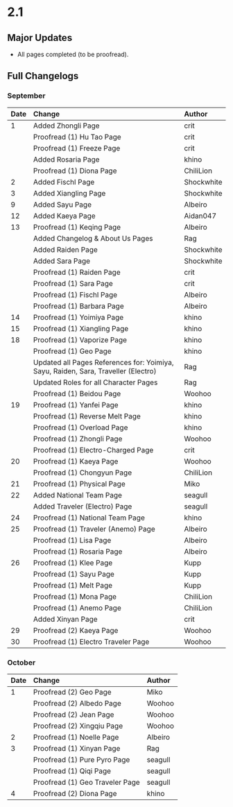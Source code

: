 # 2.1

## Major Updates

* All pages completed \(to be proofread\).

## Full Changelogs

### September

| Date | Change | Author |
| :--- | :--- | :--- |
| 1 | Added Zhongli Page | crit |
|  | Proofread \(1\) Hu Tao Page | crit |
|  | Proofread \(1\) Freeze Page | crit |
|  | Added Rosaria Page | khino |
|  | Proofread \(1\) Diona Page | ChiliLion |
| 2 | Added Fischl Page | Shockwhite |
| 3 | Added Xiangling Page | Shockwhite |
| 9 | Added Sayu Page | Albeiro |
| 12 | Added Kaeya Page | Aidan047 |
| 13 | Proofread \(1\) Keqing Page | Albeiro |
|  | Added Changelog & About Us Pages | Rag |
|  | Added Raiden Page | Shockwhite |
|  | Added Sara Page | Shockwhite |
|  | Proofread \(1\) Raiden Page | crit |
|  | Proofread \(1\) Sara Page | crit |
|  | Proofread \(1\) Fischl Page | Albeiro |
|  | Proofread \(1\) Barbara Page | Albeiro |
| 14 | Proofread \(1\) Yoimiya Page | khino |
| 15 | Proofread \(1\) Xiangling Page | khino |
| 18 | Proofread \(1\) Vaporize Page | khino |
|  | Proofread \(1\) Geo Page | khino |
|  | Updated all Pages References for: Yoimiya, Sayu, Raiden, Sara, Traveller \(Electro\) | Rag |
|  | Updated Roles for all Character Pages | Rag |
|  | Proofread \(1\) Beidou Page | Woohoo |
| 19 | Proofread \(1\) Yanfei Page | khino |
|  | Proofread \(1\) Reverse Melt Page | khino |
|  | Proofread \(1\) Overload Page | khino |
|  | Proofread \(1\) Zhongli Page | Woohoo |
|  | Proofread \(1\) Electro-Charged Page | crit |
| 20 | Proofread \(1\) Kaeya Page | Woohoo |
|  | Proofread \(1\) Chongyun Page | ChiliLion |
| 21 | Proofread \(1\) Physical Page | Miko |
| 22 | Added National Team Page | seagull |
|  | Added Traveler \(Electro\) Page | seagull |
| 24 | Proofread \(1\) National Team Page | khino |
| 25 | Proofread \(1\) Traveler \(Anemo\) Page | Albeiro |
|  | Proofread \(1\) Lisa Page | Albeiro |
|  | Proofread \(1\) Rosaria Page | Albeiro |
| 26 | Proofread \(1\) Klee Page | Kupp |
|  | Proofread \(1\) Sayu Page | Kupp |
|  | Proofread \(1\) Melt Page | Kupp |
|  | Proofread \(1\) Mona Page | ChiliLion |
|  | Proofread \(1\) Anemo Page | ChiliLion |
|  | Added Xinyan Page | crit |
| 29 | Proofread \(2\) Kaeya Page | Woohoo |
| 30 | Proofread \(1\) Electro Traveler Page | Woohoo |

### October

| Date | Change | Author |
| :--- | :--- | :--- |
| 1 | Proofread \(2\) Geo Page | Miko |
|  | Proofread \(2\) Albedo Page | Woohoo |
|  | Proofread \(2\) Jean Page | Woohoo |
|  | Proofread \(2\) Xingqiu Page | Woohoo |
| 2 | Proofread \(1\) Noelle Page | Albeiro |
| 3 | Proofread \(1\) Xinyan Page | Rag |
|  | Proofread \(1\) Pure Pyro Page | seagull |
|  | Proofread \(1\) Qiqi Page | seagull |
|  | Proofread \(1\) Geo Traveler Page | seagull |
| 4 | Proofread \(2\) Diona Page | khino |



